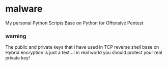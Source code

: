 # malware
My personal Python Scripts Base on Python for Offensive Pentest
### warning
The public and private keys that i have used in TCP reverse shell base on Hybrid encryption is just a test...!
in real world you should protect your real private key!
